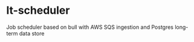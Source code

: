 # lt-scheduler
Job scheduler based on bull with AWS SQS ingestion and Postgres long-term data store
